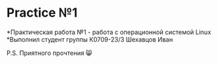 # Practice №1

*Практическая работа №1 - работа с операционной системой Linux
*Выполнил студент группы К0709-23/3 Шехавцов Иван

P.S. Приятного прочтения 😸
